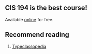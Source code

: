 ## CIS 194 is the best course!
Available [online](https://www.seas.upenn.edu/~cis194/fall16/) for free.

## Recommend reading
1. [Typeclassopedia](https://wiki.haskell.org/Typeclassopedia)